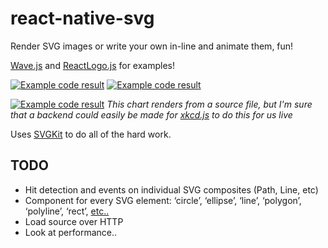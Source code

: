 # react-native-svg

Render SVG images or write your own in-line and animate them, fun!

[Wave.js](https://github.com/brentvatne/react-native-svg/blob/master/Wave.js) and [ReactLogo.js](https://github.com/brentvatne/react-native-svg/blob/master/ReactLogo.js) for examples!

[![Example code result](https://raw.githubusercontent.com/brentvatne/react-native-svg/master/line.gif)](https://github.com/brentvatne/react-native-svg/blob/master/Wave.js) [![Example code result](https://raw.githubusercontent.com/brentvatne/react-native-svg/master/logo.gif)](https://github.com/brentvatne/react-native-svg/blob/master/ReactLogo.js)


[![Example code result](https://raw.githubusercontent.com/brentvatne/react-native-svg/master/chart-example.png)](https://github.com/brentvatne/react-native-svg/blob/master/Chart.js)
*This chart renders from a source file, but I'm sure that a backend could easily be made for [xkcd.js](http://dan.iel.fm/xkcd/) to do this for us live*

Uses [SVGKit](https://github.com/SVGKit/SVGKit) to do all of the hard work.

## TODO

- Hit detection and events on individual SVG composites (Path, Line, etc)
- Component for every SVG element: ‘circle’, ‘ellipse’, ‘line’,
  ‘polygon’, ‘polyline’, ‘rect’, [etc..](http://www.w3.org/TR/SVG/intro.html)
- Load source over HTTP
- Look at performance..
